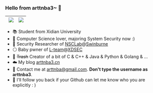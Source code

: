 ### Hello from arttnba3~ 👋

| <img align="right" src="https://github-readme-stats.vercel.app/api?username=arttnba3&show_icons=true&icon_color=CE1D2D&text_color=718096&bg_color=ffffff&hide_title=true" /> | <a href="https://github.com/arttnba3"><img align="center" src="https://github-readme-stats.vercel.app/api/top-langs/?username=arttnba3&layout=compact&hide_border=true&theme=buefy&hide=javascript,html,css" /></a> |
| ------------- | ------------- |

<!--
**arttnba3/arttnba3** is a ✨ _special_ ✨ repository because its `README.md` (this file) appears on your GitHub profile.

Here are some ideas to get you started:

- 🔭 I’m currently working on ...
- 🌱 I’m currently learning ...
- 👯 I’m looking to collaborate on ...
- 🤔 I’m looking for help with ...
- 💬 Ask me about ...
- 📫 How to reach me: ...
- 😄 Pronouns: ...
- ⚡ Fun fact: ...
-->

- :books: Student from Xidian University
- :older_man: Computer Science lover, majoring System Security now :)
- :tophat: Security Researcher of [NSCLab](http://nsclab.org/syssec/)@[Swinburne](https://www.swinburne.edu.au/)
- :white_circle:​ Baby pwner of [L-team](https://l.xdsec.org/)@[XDSEC](https://www.xdsec.org)
- :hammer: ~~Trash~~ Creator of a bit of C & C++ & Java & Python & Golang & ...
- :cloud:​ My blog [arttnba3.cn](https://arttnba3.cn)
- :e-mail: Contact me at [arttnba@gmail.com](mailto:arttnba@gmail.com). **Don't type the username as arttnba3**.
- :arrows_counterclockwise: I'll follow you back if your Github can let me know who you are explicitly : ) 
